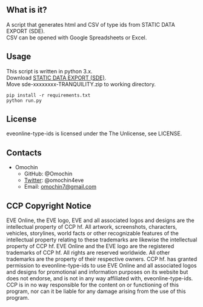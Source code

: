 ## What is it?
A script that generates html and CSV of type ids from STATIC DATA EXPORT (SDE).  
CSV can be opened with Google Spreadsheets or Excel.

## Usage
This script is written in python 3.x.  
Download [STATIC DATA EXPORT (SDE)](https://developers.eveonline.com/resource/resources).  
Move sde-xxxxxxxx-TRANQUILITY.zip to working directory.  
```
pip install -r requirements.txt
python run.py
```

## License
eveonline-type-ids is licensed under the The Unlicense, see LICENSE.

## Contacts
* Omochin
    * GitHub: @Omochin
    * [Twitter](https://twitter.com/omochin4eve): @omochin4eve
    * Email: omochin7@gmail.com

## CCP Copyright Notice
EVE Online, the EVE logo, EVE and all associated logos and designs are the intellectual property of CCP hf. All artwork, screenshots, characters, vehicles, storylines, world facts or other recognizable features of the intellectual property relating to these trademarks are likewise the intellectual property of CCP hf. EVE Online and the EVE logo are the registered trademarks of CCP hf. All rights are reserved worldwide. All other trademarks are the property of their respective owners. CCP hf. has granted permission to eveonline-type-ids to use EVE Online and all associated logos and designs for promotional and information purposes on its website but does not endorse, and is not in any way affiliated with, eveonline-type-ids. CCP is in no way responsible for the content on or functioning of this program, nor can it be liable for any damage arising from the use of this program.
